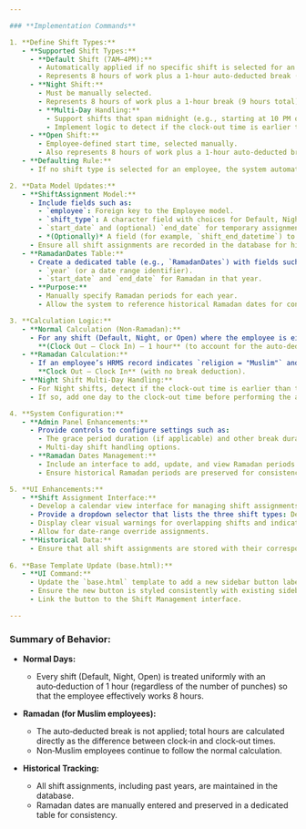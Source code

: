 ```yaml
---

### **Implementation Commands**

1. **Define Shift Types:**
   - **Supported Shift Types:**  
     - **Default Shift (7AM–4PM):**  
       - Automatically applied if no specific shift is selected for an employee.
       - Represents 8 hours of work plus a 1‑hour auto-deducted break (9 hours total).
     - **Night Shift:**  
       - Must be manually selected.
       - Represents 8 hours of work plus a 1‑hour break (9 hours total).
       - **Multi-Day Handling:**  
         - Support shifts that span midnight (e.g., starting at 10 PM on one day and finishing at 7 AM the next).  
         - Implement logic to detect if the clock‑out time is earlier than the clock‑in time and adjust by adding one day.
     - **Open Shift:**  
       - Employee‑defined start time, selected manually.
       - Also represents 8 hours of work plus a 1‑hour auto‑deducted break (9 hours total).
   - **Defaulting Rule:**  
     - If no shift type is selected for an employee, the system automatically assigns the Default Shift.

2. **Data Model Updates:**
   - **ShiftAssignment Model:**  
     - Include fields such as:
       - `employee`: Foreign key to the Employee model.
       - `shift_type`: A character field with choices for Default, Night, and Open (default set to Default).
       - `start_date` and (optional) `end_date` for temporary assignments (a null end date indicates a permanent assignment).
       - *(Optionally)* A field (for example, `shift_end_datetime`) to accurately capture the end time for Night shifts spanning midnight.
     - Ensure all shift assignments are recorded in the database for historical reporting.
   - **RamadanDates Table:**  
     - Create a dedicated table (e.g., `RamadanDates`) with fields such as:
       - `year` (or a date range identifier).
       - `start_date` and `end_date` for Ramadan in that year.
     - **Purpose:**  
       - Manually specify Ramadan periods for each year.  
       - Allow the system to reference historical Ramadan dates for consistent shift calculations.

3. **Calculation Logic:**
   - **Normal Calculation (Non‑Ramadan):**  
     - For any shift (Default, Night, or Open) where the employee is either not Muslim or the date is outside any defined Ramadan period, calculate total hours as:  
       **(Clock Out – Clock In) – 1 hour** (to account for the auto‑deducted break), resulting in 8 hours of work.
   - **Ramadan Calculation:**  
     - If an employee’s HRMS record indicates `religion = "Muslim"` and the shift date falls within any of the manually defined Ramadan periods (from the RamadanDates table), then calculate total hours as:  
       **Clock Out – Clock In** (with no break deduction).
   - **Night Shift Multi‑Day Handling:**  
     - For Night shifts, detect if the clock‑out time is earlier than the clock‑in time.  
     - If so, add one day to the clock‑out time before performing the above calculations.

4. **System Configuration:**
   - **Admin Panel Enhancements:**  
     - Provide controls to configure settings such as:
       - The grace period duration (if applicable) and other break duration rules.
       - Multi‑day shift handling options.
     - **Ramadan Dates Management:**  
       - Include an interface to add, update, and view Ramadan periods in the dedicated RamadanDates table.
       - Ensure historical Ramadan periods are preserved for consistency in reporting.

5. **UI Enhancements:**
   - **Shift Assignment Interface:**  
     - Develop a calendar view interface for managing shift assignments.
     - Provide a dropdown selector that lists the three shift types: Default, Night, and Open.
     - Display clear visual warnings for overlapping shifts and indicate when a shift spans midnight.
     - Allow for date‑range override assignments.
   - **Historical Data:**  
     - Ensure that all shift assignments are stored with their corresponding dates so that historical data (past years’ shifts) can be reviewed.
     
6. **Base Template Update (base.html):**
   - **UI Command:**  
     - Update the `base.html` template to add a new sidebar button labeled “Shift Management.”
     - Ensure the new button is styled consistently with existing sidebar items (e.g., Daily Attendance, Holiday Management, Leave Management, Calendar Views).
     - Link the button to the Shift Management interface.

---
```


### **Summary of Behavior:**

- **Normal Days:**  
  - Every shift (Default, Night, Open) is treated uniformly with an auto‑deduction of 1 hour (regardless of the number of punches) so that the employee effectively works 8 hours.

- **Ramadan (for Muslim employees):**  
  - The auto‑deducted break is not applied; total hours are calculated directly as the difference between clock‑in and clock‑out times.
  - Non‑Muslim employees continue to follow the normal calculation.

- **Historical Tracking:**  
  - All shift assignments, including past years, are maintained in the database.
  - Ramadan dates are manually entered and preserved in a dedicated table for consistency.
